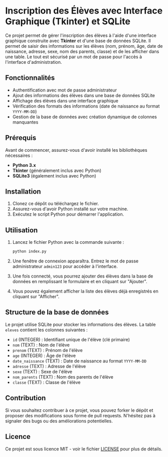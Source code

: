 # Inscription des Élèves avec Interface Graphique (Tkinter) et SQLite

Ce projet permet de gérer l'inscription des élèves à l'aide d'une interface graphique construite avec **Tkinter** et d'une base de données SQLite. Il permet de saisir des informations sur les élèves (nom, prénom, âge, date de naissance, adresse, sexe, nom des parents, classe) et de les afficher dans une table. Le tout est sécurisé par un mot de passe pour l'accès à l'interface d'administration.

## Fonctionnalités

- Authentification avec mot de passe administrateur
- Ajout des informations des élèves dans une base de données SQLite
- Affichage des élèves dans une interface graphique
- Vérification des formats des informations (date de naissance au format `YYYY-MM-DD`)
- Gestion de la base de données avec création dynamique de colonnes manquantes

## Prérequis

Avant de commencer, assurez-vous d'avoir installé les bibliothèques nécessaires :

- **Python 3.x**
- **Tkinter** (généralement inclus avec Python)
- **SQLite3** (également inclus avec Python)

## Installation

1. Clonez ce dépôt ou téléchargez le fichier.
2. Assurez-vous d'avoir Python installé sur votre machine.
3. Exécutez le script Python pour démarrer l'application.

## Utilisation

1. Lancez le fichier Python avec la commande suivante :

    ```bash
    python index.py
    ```

2. Une fenêtre de connexion apparaîtra. Entrez le mot de passe administrateur `admin123` pour accéder à l'interface.
3. Une fois connecté, vous pourrez ajouter des élèves dans la base de données en remplissant le formulaire et en cliquant sur "Ajouter".
4. Vous pouvez également afficher la liste des élèves déjà enregistrés en cliquant sur "Afficher".

## Structure de la base de données

Le projet utilise SQLite pour stocker les informations des élèves. La table `eleves` contient les colonnes suivantes :

- `id` (INTEGER) : Identifiant unique de l'élève (clé primaire)
- `nom` (TEXT) : Nom de l'élève
- `prenom` (TEXT) : Prénom de l'élève
- `age` (INTEGER) : Âge de l'élève
- `date_naissance` (TEXT) : Date de naissance au format `YYYY-MM-DD`
- `adresse` (TEXT) : Adresse de l'élève
- `sexe` (TEXT) : Sexe de l'élève
- `nom_parents` (TEXT) : Nom des parents de l'élève
- `classe` (TEXT) : Classe de l'élève

## Contribution

Si vous souhaitez contribuer à ce projet, vous pouvez forker le dépôt et proposer des modifications sous forme de pull requests. N'hésitez pas à signaler des bugs ou des améliorations potentielles.

## Licence

Ce projet est sous licence MIT - voir le fichier [LICENSE](LICENSE) pour plus de détails.
